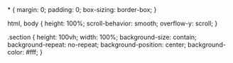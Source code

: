 <!DOCTYPE html>
<html lang="en">
<head>
  <meta charset="UTF-8" />
  <meta name="viewport" content="width=device-width, initial-scale=1.0" />
  <title>Swipe Message</title>
  <link rel="stylesheet" href="styles.css" />
</head>
<body>
  <div class="section" style="background-image: url('IMG_2816.png');"></div>
  <div class="section" style="background-image: url('IMG_2817.png');"></div>
  <div class="section" style="background-image: url('IMG_2818.png');"></div>
  <div class="section" style="background-image: url('IMG_2819.png');"></div>
  <div class="section" style="background-image: url('IMG_2820.png');"></div>
</body>
</html>
* {
  margin: 0;
  padding: 0;
  box-sizing: border-box;
}

html, body {
  height: 100%;
  scroll-behavior: smooth;
  overflow-y: scroll;
}

.section {
  height: 100vh;
  width: 100%;
  background-size: contain;
  background-repeat: no-repeat;
  background-position: center;
  background-color: #fff;
}
